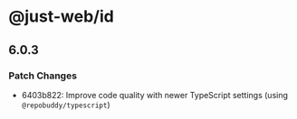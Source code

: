 # @just-web/id

## 6.0.3

### Patch Changes

- 6403b822: Improve code quality with newer TypeScript settings (using `@repobuddy/typescript`)
